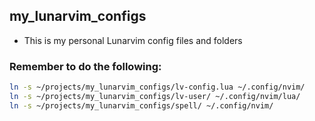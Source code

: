 ## my_lunarvim_configs
- This is my personal Lunarvim config files and folders

### Remember to do the following:
```bash
ln -s ~/projects/my_lunarvim_configs/lv-config.lua ~/.config/nvim/
ln -s ~/projects/my_lunarvim_configs/lv-user/ ~/.config/nvim/lua/
ln -s ~/projects/my_lunarvim_configs/spell/ ~/.config/nvim/
```
